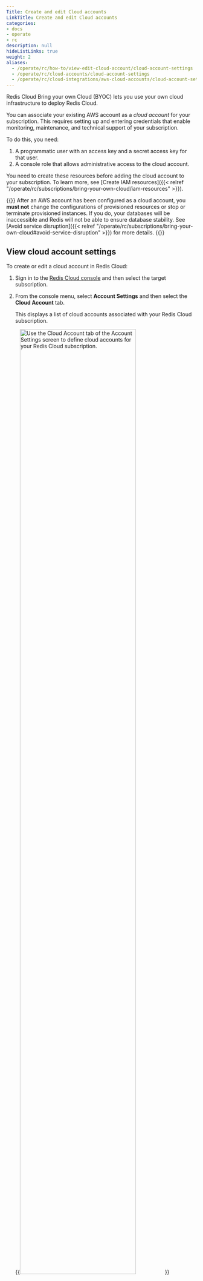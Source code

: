 ```yaml
---
Title: Create and edit Cloud accounts
LinkTitle: Create and edit Cloud accounts
categories:
- docs
- operate
- rc
description: null
hideListLinks: true
weight: 2
aliases:
  - /operate/rc/how-to/view-edit-cloud-account/cloud-account-settings
  - /operate/rc/cloud-accounts/cloud-account-settings
  - /operate/rc/cloud-integrations/aws-cloud-accounts/cloud-account-settings
---
```


Redis Cloud Bring your own Cloud (BYOC) lets you use your own cloud infrastructure to deploy Redis Cloud.

You can associate your existing AWS account as a _cloud account_ for your subscription.  This requires setting up and entering credentials that enable monitoring, maintenance, and technical support of your subscription.

To do this, you need:

1. A programmatic user with an access key and a secret access key for that user.
1. A console role that allows administrative access to the cloud account.

You need to create these resources before adding the cloud account to your subscription.  To learn more, see [Create IAM resources]({{< relref "/operate/rc/subscriptions/bring-your-own-cloud/iam-resources" >}}).

{{<warning>}}
After an AWS account has been configured as a cloud account, you **must not** change the configurations of provisioned resources or stop or terminate provisioned instances. If you do, your databases will be inaccessible and Redis will not be able to ensure database stability. See [Avoid service disruption]({{< relref "/operate/rc/subscriptions/bring-your-own-cloud#avoid-service-disruption" >}}) for more details.
{{</warning>}}

## View cloud account settings

To create or edit a cloud account in Redis Cloud:

1. Sign in to the [Redis Cloud console](https://cloud.redis.io/) and then select the target subscription.

1. From the console menu, select **Account Settings** and then select the **Cloud Account** tab.

    This displays a list of cloud accounts associated with your Redis Cloud subscription.

    {{<image filename="images/rc/account-settings-cloud-account-tab.png" alt="Use the Cloud Account tab of the Account Settings screen to define cloud accounts for your Redis Cloud subscription." width="80%">}}

The **Cloud account** tab lets you manage cloud accounts associated with your Redis Cloud subscription.

The **Cloud Account** tab is only available for accounts with Redis Cloud Bring your own Cloud (BYOC) subscriptions.

## Add a new cloud account

To add a new cloud account to your Redis Cloud subscription, select the **Add** button from the Cloud Account tab of the Account Settings screen.

{{<image filename="images/rc/icon-add.png" width="30px" alt="Use the Add button to add new cloud accounts to your Redis Cloud subscription." width="36px">}}

This displays the **Add cloud account** dialog.

{{<image filename="images/rc/account-settings-prompt-add-cloud-account.png" alt="Use the Add cloud account prompt to enter the details of the cloud account." width="75%">}}

Each of the following fields are required.

|Setting|Description|
|-------|-----------|
| _Account name_ | A descriptive name for your cloud account settings |
| _AWS&nbsp;access&nbsp;key_ | The AWS access key for the programmatic user created to support your cloud account settings |
| _AWS&nbsp;secret&nbsp;key_ | The AWS secret key for the programmatic user created to support your cloud account settings |
| _IAM role name_ | The name of the AWS console role with access to the AWS console |

Use the **Add account** button to save your cloud account details.

{{<image filename="images/rc/button-cloud-account-add.png" alt="Use the Add account button to save the details of your new cloud account." width="140px">}}

Be sure to create the resources before adding the cloud account to your subscription, as they're used to verify access to the cloud account.  The details can be saved only after access is verified.

When problems occur, an information icon appears and the field is highlighted in red.  When this happens, the icon includes a tooltip that explains the issue.

If the **Add account** button is inactive, verify that:

- You've specified all field values correctly
- The resources exist in your AWS account
- Each resource provides the required level of access

For help, see [Create IAM resources]({{< relref "/operate/rc/subscriptions/bring-your-own-cloud/iam-resources" >}}).

## Edit cloud account details

To update the details of a cloud account associated with your Redis Cloud subscription, select the cloud account from the **Cloud account** tab and then select the **Edit** button.

{{<image filename="images/rc/icon-edit.png" alt="Use the Edit button to update cloud account details." width="36px">}}

This displays the **Edit cloud account** dialog:

{{<image filename="images/rc/account-settings-prompt-edit-cloud-account.png" alt="Use the Edit cloud account prompt to update the details of the cloud account." width="75%">}}

|Setting|Description|
|-------|-----------|
| _Account name_ | A descriptive name for your cloud account settings |
| _AWS access key_ | The AWS access key for the programmatic user created to support your cloud account settings |
| _AWS secret key_ | The AWS secret key for the programmatic user created to support your cloud account settings |
| _IAM role name_ | The name of the AWS console role with access to the AWS console |

Use the **Update account** button to save your changes.

{{<image filename="images/rc/button-cloud-account-update.png" alt="Use the Update account button to save the updated cloud account details." width="140px">}}

## Delete cloud account

To remove a cloud account from your Redis cloud subscription, select the cloud account from the **Cloud account** tab and then select the **Delete** button.

{{<image filename="images/rc/icon-delete-teal.png" alt="Use the Delete button to remove cloud account details." width="36px">}}

## Dedicated IAM resources

We strongly recommend using dedicated identity and access management (IAM) resources to manage your AWS cloud accounts.  These resources should not be shared with any other task, account, or process.

To learn more, see [Create IAM resources for AWS cloud accounts]({{< relref "/operate/rc/subscriptions/bring-your-own-cloud/iam-resources" >}}).